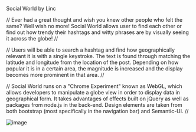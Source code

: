 Social World by Linc

// Ever had a great thought and wish you knew other people who felt the same? Well wish no more! Social World allows user to find each other or find out how trendy their hashtags and witty phrases are by visually seeing it across the globe! //

// Users will be able to search a hashtag and find how geographically relevant it is with a single keystroke. The text is found through matching the latitude and longitude from the location of the post. Depending on how popular it is in a certain area, the magnitude is increased and the display becomes more prominent in that area. //

// Social World runs on a "Chrome Experiment" known as WebGL, which allows developers to manipulate a globe view in order to display data in geographical form. It takes advantages of effects built on jQuery as well as packages from node.js in the back-end. Design elements are taken from both bootstrap (most specifically in the navigation bar) and Semantic-UI. //

![image](http://i.imgur.com/reJlqGU.png)

